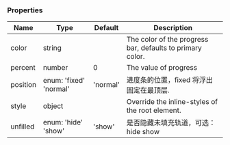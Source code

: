 ### Properties

Name | Type | Default | Description 
--------- | ------------- | ------------- | -------------
color |	string	| |	The color of the progress bar, defaults to primary color.
percent	| number|	0	|The value of progress
position|	enum: 'fixed' 'normal'|'normal'|	进度条的位置，fixed 将浮出固定在最顶层.
style|	object	| |	Override the inline-styles of the root element.
unfilled|	enum: 'hide' 'show'|	'show'	|是否隐藏未填充轨道，可选：hide show
